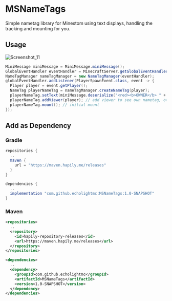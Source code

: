 # MSNameTags
Simple nametag library for Minestom using text displays, handling the tracking and mounting for you.

## Usage
![Screenshot_11](https://github.com/EcholightMC/MSNameTags/assets/87914807/82365275-56e1-4aee-9c52-3c8d8da6ddaf)
```java
MiniMessage miniMessage = MiniMessage.miniMessage();
GlobalEventHandler eventHandler = MinecraftServer.getGlobalEventHandler();
NameTagManager nameTagManager = new NameTagManager(eventHandler);
globalEventHandler.addListener(PlayerSpawnEvent.class, event -> {
  Player player = event.getPlayer();
  NameTag playerNameTag = nameTagManager.createNameTag(player);
  playerNameTag.setText(miniMessage.deserialize("<red><b>OWNER</b> " + player.getUsername()));
  playerNameTag.addViewer(player); // add viewer to see own nametag, otherwise leave this out
  playerNameTag.mount(); // initial mount
});
```
## Add as Dependency
### Gradle
```gradle
repositories {
  ..
  maven {
    url = "https://maven.hapily.me/releases"
  }
}
```
```gradle
dependencies {
  ..
  implementation "com.github.echolightmc:MSNameTags:1.0-SNAPSHOT"
}
```
### Maven
```xml
<repositories>
  ..
  <repository>
    <id>hapily-repository-releases</id>
    <url>https://maven.hapily.me/releases</url>
  </repository>
</repositories>
```
```xml
<dependencies>
  ..
  <dependency>
    <groupId>com.github.echolightmc</groupId>
    <artifactId>MSNameTags</artifactId>
    <version>1.0-SNAPSHOT</version>
  </dependency>
</dependencies>
```
